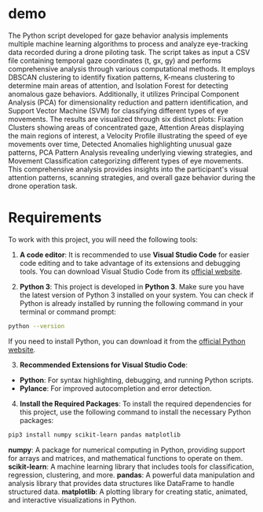 # demo
The Python script developed for gaze behavior analysis implements multiple machine learning algorithms to process and analyze eye-tracking data recorded during a drone piloting task. The script takes as input a CSV file containing temporal gaze coordinates (t, gx, gy) and performs comprehensive analysis through various computational methods. It employs DBSCAN clustering to identify fixation patterns, K-means clustering to determine main areas of attention, and Isolation Forest for detecting anomalous gaze behaviors. Additionally, it utilizes Principal Component Analysis (PCA) for dimensionality reduction and pattern identification, and Support Vector Machine (SVM) for classifying different types of eye movements. The results are visualized through six distinct plots: Fixation Clusters showing areas of concentrated gaze, Attention Areas displaying the main regions of interest, a Velocity Profile illustrating the speed of eye movements over time, Detected Anomalies highlighting unusual gaze patterns, PCA Pattern Analysis revealing underlying viewing strategies, and Movement Classification categorizing different types of eye movements. This comprehensive analysis provides insights into the participant's visual attention patterns, scanning strategies, and overall gaze behavior during the drone operation task.

# Requirements

To work with this project, you will need the following tools:

1. **A code editor**: It is recommended to use **Visual Studio Code** for easier code editing and to take advantage of its extensions and debugging tools. You can download Visual Studio Code from its [official website](https://code.visualstudio.com/).

2. **Python 3**: This project is developed in **Python 3**. Make sure you have the latest version of Python 3 installed on your system. You can check if Python is already installed by running the following command in your terminal or command prompt:

```bash
python --version
```
If you need to install Python, you can download it from the [official Python website](https://www.python.org/).

3. **Recommended Extensions for Visual Studio Code**:

- **Python**: For syntax highlighting, debugging, and running Python scripts.
- **Pylance**: For improved autocompletion and error detection.

4. **Install the Required Packages**: To install the required dependencies for this project, use the following command to install the necessary Python packages:
```bash
pip3 install numpy scikit-learn pandas matplotlib
```
**numpy**: A package for numerical computing in Python, providing support for arrays and matrices, and mathematical functions to operate on them.
**scikit-learn**: A machine learning library that includes tools for classification, regression, clustering, and more.
**pandas**: A powerful data manipulation and analysis library that provides data structures like DataFrame to handle structured data.
**matplotlib**: A plotting library for creating static, animated, and interactive visualizations in Python.
